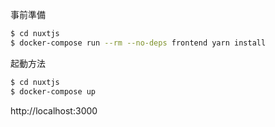 事前準備
```bash
$ cd nuxtjs
$ docker-compose run --rm --no-deps frontend yarn install
```

起動方法

```bash
$ cd nuxtjs
$ docker-compose up
```

http://localhost:3000

